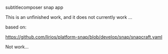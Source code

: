 
subtitlecomposer snap app

This is an unfinished work, and it does not currently work ...

based on:

https://github.com/lirios/platform-snap/blob/develop/snap/snapcraft.yaml

Not work...
